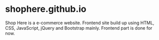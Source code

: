 # shophere.github.io
Shop Here is a e-commerce website. 
Frontend site build up using HTML, CSS, JavaScript, jQuery and Bootstrap mainly.
Frontend part is done for now.
